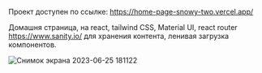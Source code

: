 Проект доступен по ссылке: https://home-page-snowy-two.vercel.app/

Домашня страница, на react, tailwind CSS, Material UI, react router https://www.sanity.io/ для хранения контента, ленивая загрузка компонентов.

![Снимок экрана 2023-06-25 181122](https://github.com/SergeiKazanin/home-page/assets/105712313/bd37fb09-126d-42c3-9792-d83cdc83a118)
